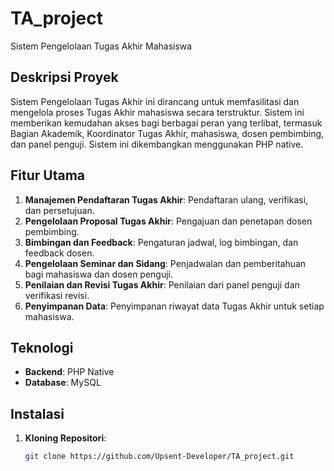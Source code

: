 # TA_project

Sistem Pengelolaan Tugas Akhir Mahasiswa

## Deskripsi Proyek
Sistem Pengelolaan Tugas Akhir ini dirancang untuk memfasilitasi dan mengelola proses Tugas Akhir mahasiswa secara terstruktur. Sistem ini memberikan kemudahan akses bagi berbagai peran yang terlibat, termasuk Bagian Akademik, Koordinator Tugas Akhir, mahasiswa, dosen pembimbing, dan panel penguji. Sistem ini dikembangkan menggunakan PHP native.

## Fitur Utama
1. **Manajemen Pendaftaran Tugas Akhir**: Pendaftaran ulang, verifikasi, dan persetujuan.
2. **Pengelolaan Proposal Tugas Akhir**: Pengajuan dan penetapan dosen pembimbing.
3. **Bimbingan dan Feedback**: Pengaturan jadwal, log bimbingan, dan feedback dosen.
4. **Pengelolaan Seminar dan Sidang**: Penjadwalan dan pemberitahuan bagi mahasiswa dan dosen penguji.
5. **Penilaian dan Revisi Tugas Akhir**: Penilaian dari panel penguji dan verifikasi revisi.
6. **Penyimpanan Data**: Penyimpanan riwayat data Tugas Akhir untuk setiap mahasiswa.

## Teknologi
- **Backend**: PHP Native
- **Database**: MySQL

## Instalasi
1. **Kloning Repositori**:
   ```bash
   git clone https://github.com/Upsent-Developer/TA_project.git
